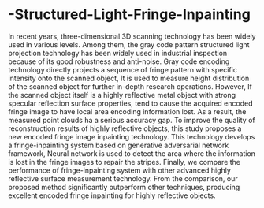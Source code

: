 # -Structured-Light-Fringe-Inpainting
In recent years, three-dimensional 3D scanning technology has been widely used in various levels. Among them, the gray code pattern structured light projection technology has been widely used in industrial inspection because of its good robustness and anti-noise. Gray code encoding technology directly projects a sequence of fringe pattern with specific intensity onto the scanned object, It is used to measure height distribution of the scanned object for further in-depth research operations. However, If the scanned object itself is a highly reflective metal object with strong specular reflection surface properties, tend to cause the acquired encoded fringe image to have local area encoding information lost. As a result, the measured point clouds ha a serious accuracy gap. To improve the quality of reconstruction results of highly reflective objects, this study proposes a new encoded fringe image inpainting technology. This technology develops a fringe-inpainting system based on generative adversarial network framework, Neural network is used to detect the area where the information is lost in the fringe images to repair the stripes. Finally, we compare the performance of fringe-inpainting system with other advanced highly reflective surface measurement technology. From the comparison, our proposed method significantly outperform other techniques, producing excellent encoded fringe inpainting for highly reflective objects.
